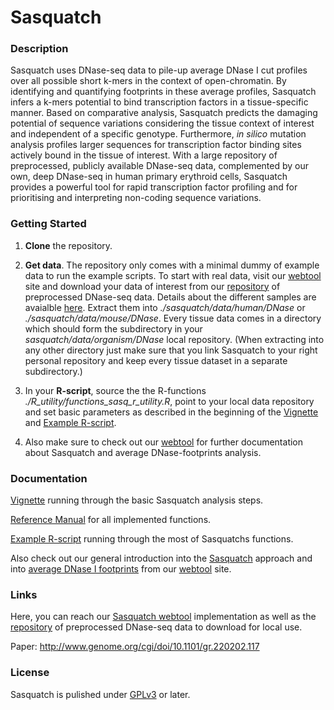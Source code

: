 # Sasquatch

### Description

Sasquatch uses DNase-seq data to pile-up average DNase I cut profiles over all possible short k-mers in the context of open-chromatin. By identifying and quantifying footprints in these average profiles, Sasquatch infers a k-mers potential to bind transcription factors in a tissue-specific manner. Based on comparative analysis, Sasquatch predicts the damaging potential of sequence variations considering the tissue context of interest and independent of a specific genotype. Furthermore, *in silico* mutation analysis profiles larger sequences for transcription factor binding sites actively bound in the tissue of interest.
With a large repository of preprocessed, publicly available DNase-seq data, complemented by our own, deep DNase-seq in human primary erythroid cells, Sasquatch provides a powerful tool for rapid transcription factor profiling and for prioritising and interpreting non-coding sequence variations.

### Getting Started 

1. **Clone** the repository.

2. **Get data**. The repository only comes with a minimal dummy of example data to run the example scripts. To start with real data, visit our [webtool](http://apps.molbiol.ox.ac.uk/sasquatch/cgi-bin/foot.cgi "webtool") site and download your data of interest from our [repository](http://apps.molbiol.ox.ac.uk/sasquatch/cgi-bin/foot.cgi?rm=mode_71 "Repository") of preprocessed DNase-seq data. Details about the different samples are avaialble [here](http://apps.molbiol.ox.ac.uk/sasquatch/cgi-bin/foot.cgi?rm=mode_75 "Details"). Extract them into *./sasquatch/data/human/DNase* or *./sasquatch/data/mouse/DNase*. Every tissue data comes in a directory which should form the subdirectory in your *sasquatch/data/organism/DNase* local repository. (When extracting into any other directory just make sure that you link Sasquatch to your right personal repository and keep every tissue dataset in a separate subdirectory.)

3. In your **R-script**, source the the R-functions *./R_utility/functions_sasq_r_utility.R*, point to your local data repository and set basic parameters as described in the beginning of the [Vignette](./R_utility/sasq_R_utility_vignette.pdf "Vignette") and [Example R-script](./R_utility/example_script_sasq_r_utility.R "Example").

4. Also make sure to check out our [webtool](http://apps.molbiol.ox.ac.uk/sasquatch/cgi-bin/foot.cgi "webtool") for further documentation about Sasquatch and average DNase-footprints analysis.


### Documentation

[Vignette](./R_utility/sasq_R_utility_vignette.pdf "Vignette") running through the basic Sasquatch analysis steps.

[Reference Manual](./R_utility/sasq_R_reference_manual.pdf "Manual") for all implemented functions.

[Example R-script](./R_utility/example_script_sasq_r_utility.R "Example") running through the most of Sasquatchs functions.

Also check out our general introduction into the [Sasquatch](http://apps.molbiol.ox.ac.uk/sasquatch/docs/Manual.pdf) approach and into [average DNase I footprints](http://apps.molbiol.ox.ac.uk/sasquatch/docs/Introduction_to_Average_Footprints.pdf "footprints") from our [webtool](http://apps.molbiol.ox.ac.uk/sasquatch/cgi-bin/foot.cgi "webtool") site. 

### Links

Here, you can reach our [Sasquatch webtool](http://apps.molbiol.ox.ac.uk/sasquatch/cgi-bin/foot.cgi "webtool") implementation as well as the [repository](http://apps.molbiol.ox.ac.uk/sasquatch/cgi-bin/foot.cgi?rm=mode_71 "Repository") of preprocessed DNase-seq data to download for local use.

Paper: http://www.genome.org/cgi/doi/10.1101/gr.220202.117

### License
Sasquatch is pulished under [GPLv3](./LICENSE.txt "License") or later.
